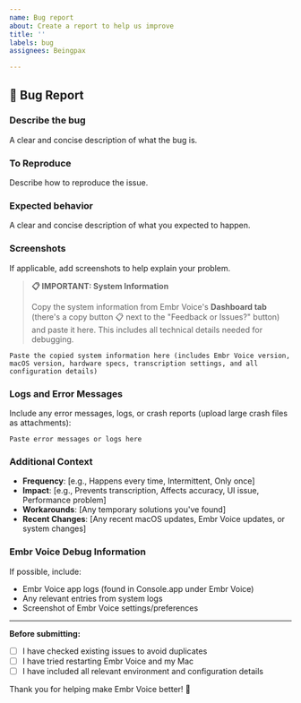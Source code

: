 ```yaml
---
name: Bug report
about: Create a report to help us improve
title: ''
labels: bug
assignees: Beingpax

---
```


## 🐛 Bug Report

### **Describe the bug**
A clear and concise description of what the bug is.

### **To Reproduce**
Describe how to reproduce the issue. 

### **Expected behavior**
A clear and concise description of what you expected to happen.

### **Screenshots**
If applicable, add screenshots to help explain your problem.

> **📋 IMPORTANT: System Information**
>
> Copy the system information from Embr Voice's **Dashboard tab** (there's a copy button 📋 next to the "Feedback or Issues?" button) and paste it here. This includes all technical details needed for debugging.

```
Paste the copied system information here (includes Embr Voice version, macOS version, hardware specs, transcription settings, and all configuration details)
```

### **Logs and Error Messages**
Include any error messages, logs, or crash reports (upload large crash files as attachments):

```
Paste error messages or logs here
```

### **Additional Context**
- **Frequency**: [e.g., Happens every time, Intermittent, Only once]
- **Impact**: [e.g., Prevents transcription, Affects accuracy, UI issue, Performance problem]
- **Workarounds**: [Any temporary solutions you've found]
- **Recent Changes**: [Any recent macOS updates, Embr Voice updates, or system changes]

### **Embr Voice Debug Information**
If possible, include:
- Embr Voice app logs (found in Console.app under Embr Voice)
- Any relevant entries from system logs
- Screenshot of Embr Voice settings/preferences

---

**Before submitting:**
- [ ] I have checked existing issues to avoid duplicates
- [ ] I have tried restarting Embr Voice and my Mac
- [ ] I have included all relevant environment and configuration details

Thank you for helping make Embr Voice better! 🙏

